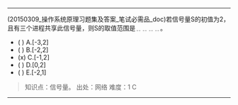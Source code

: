 ---
(20150309_操作系统原理习题集及答案_笔试必需品_doc)若信号量S的初值为2，且有三个进程共享此信号量，则S的取值范围是﹎﹎﹎﹎。
- ( ) A.[-3,2] 
- ( ) B.[-2,2] 
- (x) C.[-1,2] 
- ( ) D.[0,2] 
- ( ) E.[-2,1]

> 知识点：信号量。
> 出处：网络
> 难度：1
> C

---